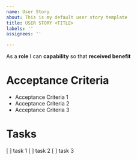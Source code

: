 ```yaml
---
name: User Story
about: This is my default user story template
title: USER STORY <TITLE>
labels: ''
assignees: ''

---
```


 As a **role** I can **capability** so that **received benefit**
  
 # Acceptance Criteria #
  
  - Acceptance Criteria 1
  - Acceptance Criteria 2
  - Acceptance Criteria 3
  
  # Tasks #
  
  [ ] task 1
  [ ] task 2
  [ ] task 3
